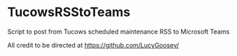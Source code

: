 # TucowsRSStoTeams
Script to post from Tucows scheduled maintenance RSS to Microsoft Teams

All credit to be directed at https://github.com/LucyGoosey/
